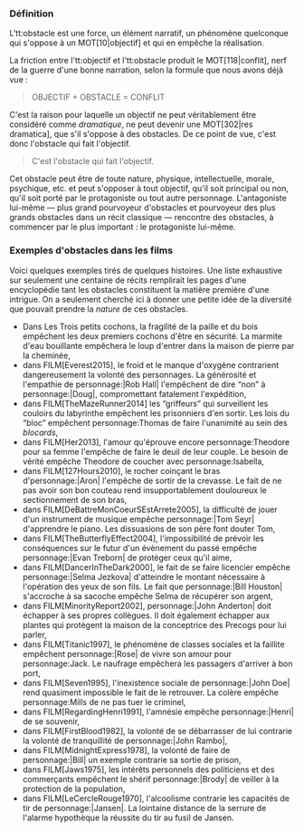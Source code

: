 <!-- Page: Introduction -->

### Définition

L'tt:obstacle est une force, un élément narratif, un phénomène quelconque qui s'oppose à un MOT[10|objectif] et qui en empêche la réalisation.

La friction entre l'tt:objectif et l'tt:obstacle produit le MOT[118|conflit], nerf de la guerre d'une bonne narration, selon la formule que nous avons déjà vue :

> OBJECTIF + OBSTACLE = CONFLIT

C'est la raison pour laquelle un objectif ne peut véritablement être considéré comme *dramatique*, ne peut devenir une MOT[302|res dramatica], que s'il s'oppose à des obstacles. De ce point de vue, c'est donc l'obstacle qui fait l'objectif.

> C'est l'obstacle qui fait l'objectif.

Cet obstacle peut être de toute nature, physique, intellectuelle, morale, psychique, etc. et peut s'opposer à tout objectif, qu'il soit principal ou non, qu'il soit porté par le protagoniste ou tout autre personnage. L'antagoniste lui-même — plus grand pourvoyeur d'obstacles et pourvoyeur des plus grands obstacles dans un récit classique — rencontre des obstacles, à commencer par le plus important : le protagoniste lui-même.


### Exemples d'obstacles dans les films

Voici quelques exemples tirés de quelques histoires. Une liste exhaustive sur seulement une centaine de récits remplirait les pages d'une encyclopédie tant les obstacles constituent la matière première d'une intrigue. On a seulement cherché ici à donner une petite idée de la diversité que pouvait prendre la *nature* de ces obstacles.

* Dans <span class='film'>Les Trois petits cochons</span>, la fragilité de la paille et du bois empêchent les deux premiers cochons d'être en sécurité. La marmite d'eau bouillante empêchera le loup d'entrer dans la maison de pierre par la cheminée,
* dans FILM[Everest2015], le froid et le manque d'oxygène contrarient dangereusement la volonté des personnages. La générosité et l'empathie de personnage:|Rob Hall| l'empêchent de dire “non” à personnage:|Doug|, compromettant fatalement l'expédition,
* dans FILM[TheMazeRunner2014] les “griffeurs” qui surveillent les couloirs du labyrinthe empêchent les prisonniers d'en sortir. Les lois du “bloc” empêchent personnage:Thomas de faire l'unanimité au sein des *blocards*,
* dans FILM[Her2013], l'amour qu'éprouve encore personnage:Theodore pour sa femme l'empêche de faire le deuil de leur couple. Le besoin de vérité empêche Theodore de coucher avec personnage:Isabella,
* dans FILM[127Hours2010], le rocher coinçant le bras d'personnage:|Aron| l'empêche de sortir de la crevasse. Le fait de ne pas avoir son bon couteau rend insupportablement douloureux le sectionnement de son bras,
* dans FILM[DeBattreMonCoeurSEstArrete2005], la difficulté de jouer d'un instrument de musique empêche personnage:|Tom Seyr| d'apprendre le piano. Les dissuasions de son père font douter Tom,
* dans FILM[TheButterflyEffect2004], l'impossibilité de prévoir les conséquences sur le futur d'un évènement du passé empêche personnage:|Evan Treborn| de protéger ceux qu'il aime,
* dans FILM[DancerInTheDark2000], le fait de se faire licencier empêche personnage:|Selma Jezkova| d'atteindre le montant nécessaire à l'opération des yeux de son fils. Le fait que personnage:|Bill Houston| s'accroche à sa sacoche empêche Selma de récupérer son argent,
* dans FILM[MinorityReport2002], personnage:|John Anderton| doit échapper à ses propres collègues. Il doit également échapper aux plantes qui protègent la maison de la conceptrice des Precogs pour lui parler,
* dans FILM[Titanic1997], le phénomène de classes sociales et la faillite empêchent personnage:|Rose| de vivre son amour pour personnage:Jack. Le naufrage empêchera les passagers d'arriver à bon port,
* dans FILM[Seven1995], l'inexistence sociale de personnage:|John Doe| rend quasiment impossible le fait de le retrouver. La colère empêche personnage:Mills de ne pas tuer le criminel,
* dans FILM[RegardingHenri1991], l'amnésie empêche personnage:|Henri| de se souvenir,
* dans FILM[FirstBlood1982], la volonté de se débarrasser de lui contrarie la volonté de tranquillité de personnage:|John Rambo|,
* dans FILM[MidnightExpress1978], la volonté de faire de personnage:|Bill| un exemple contrarie sa sortie de prison,
* dans FILM[Jaws1975], les intérêts personnels des politiciens et des commerçants empêchent le shérif personnage:|Brody| de veiller à la protection de la population,
* dans FILM[LeCercleRouge1970], l'alcoolisme contrarie les capacités de tir de personnage:|Jansen|. La lointaine distance de la serrure de l'alarme hypothèque la réussite du tir au fusil de Jansen.